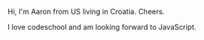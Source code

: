 Hi, I'm Aaron from US living in Croatia.  Cheers.

I love codeschool and am looking forward to JavaScript.
